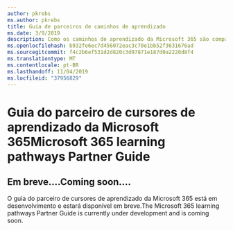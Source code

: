 ```yaml
---
author: pkrebs
ms.author: pkrebs
title: Guia de parceiros de caminhos de aprendizado
ms.date: 3/9/2019
description: Como os caminhos de aprendizado da Microsoft 365 são comparados às ofertas de parceiros de empresas que oferecem serviços de treinamento corporativo?
ms.openlocfilehash: b932fe6ec7d456072eac3c70e1bb52f3631676ad
ms.sourcegitcommit: f4c2b6ef531d2d820c3d97871e187d0a2220d8f4
ms.translationtype: MT
ms.contentlocale: pt-BR
ms.lasthandoff: 11/04/2019
ms.locfileid: "37956829"
---
```

# <a name="microsoft-365-learning-pathways-partner-guide"></a><span data-ttu-id="69ca8-103">Guia do parceiro de cursores de aprendizado da Microsoft 365</span><span class="sxs-lookup"><span data-stu-id="69ca8-103">Microsoft 365 learning pathways Partner Guide</span></span>

## <a name="coming-soon"></a><span data-ttu-id="69ca8-104">Em breve....</span><span class="sxs-lookup"><span data-stu-id="69ca8-104">Coming soon....</span></span>
<span data-ttu-id="69ca8-105">O guia do parceiro de cursores de aprendizado da Microsoft 365 está em desenvolvimento e estará disponível em breve.</span><span class="sxs-lookup"><span data-stu-id="69ca8-105">The Microsoft 365 learning pathways Partner Guide is currently under development and is coming soon.</span></span>
 

